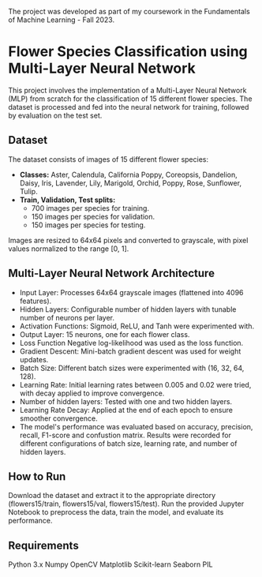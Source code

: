 The project was developed as part of my coursework in the Fundamentals of Machine Learning - Fall 2023.


# Flower Species Classification using Multi-Layer Neural Network

This project involves the implementation of a Multi-Layer Neural Network (MLP) from scratch for the classification of 15 different flower species. The dataset is processed and fed into the neural network for training, followed by evaluation on the test set.

## Dataset

The dataset consists of images of 15 different flower species:
- **Classes:** Aster, Calendula, California Poppy, Coreopsis, Dandelion, Daisy, Iris, Lavender, Lily, Marigold, Orchid, Poppy, Rose, Sunflower, Tulip.
- **Train, Validation, Test splits:**
  - 700 images per species for training.
  - 150 images per species for validation.
  - 150 images per species for testing.

Images are resized to 64x64 pixels and converted to grayscale, with pixel values normalized to the range [0, 1].


## Multi-Layer Neural Network Architecture
- Input Layer: Processes 64x64 grayscale images (flattened into 4096 features).
- Hidden Layers: Configurable number of hidden layers with tunable number of neurons per layer.
- Activation Functions: Sigmoid, ReLU, and Tanh were experimented with.
- Output Layer: 15 neurons, one for each flower class.
- Loss Function Negative log-likelihood was used as the loss function.
- Gradient Descent: Mini-batch gradient descent was used for weight updates.
- Batch Size: Different batch sizes were experimented with (16, 32, 64, 128).
- Learning Rate: Initial learning rates between 0.005 and 0.02 were tried, with decay applied to improve convergence.
- Number of hidden layers: Tested with one and two hidden layers.
- Learning Rate Decay: Applied at the end of each epoch to ensure smoother convergence.
- The model's performance was evaluated based on accuracy, precision, recall, F1-score and confustion matrix. Results were recorded for different configurations of batch size, learning rate, and number of hidden layers.


## How to Run
Download the dataset and extract it to the appropriate directory (flowers15/train, flowers15/val, flowers15/test).
Run the provided Jupyter Notebook to preprocess the data, train the model, and evaluate its performance.


## Requirements
Python 3.x
Numpy
OpenCV
Matplotlib
Scikit-learn
Seaborn
PIL